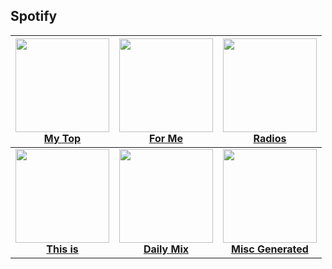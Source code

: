 ## Spotify
[start-desc]: #

[//]: # (Replace this line with a description persistent with the repository.)

[end-desc]: #

<a href="My Top"><img width="150" height="150" src="https://rubbaboy.me/images/uuy0w5i"><br><b>My Top<b></a>|<a href="For Me"><img width="150" height="150" src="https://rubbaboy.me/images/uuy0w5i"><br><b>For Me<b></a>|<a href="Radios"><img width="150" height="150" src="https://rubbaboy.me/images/uuy0w5i"><br><b>Radios<b></a>
:--:|:--:|:--:
<a href="This is"><img width="150" height="150" src="https://rubbaboy.me/images/uuy0w5i"><br><b>This is<b></a>|<a href="Daily Mix"><img width="150" height="150" src="https://rubbaboy.me/images/uuy0w5i"><br><b>Daily Mix<b></a>|<a href="Misc Generated"><img width="150" height="150" src="https://rubbaboy.me/images/uuy0w5i"><br><b>Misc Generated<b></a>

